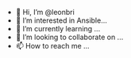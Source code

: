 - 👋 Hi, I’m @leonbri
- 👀 I’m interested in Ansible...
- 🌱 I’m currently learning ...
- 💞️ I’m looking to collaborate on ...
- 📫 How to reach me ...

<!---
leonbri/leonbri is a ✨ special ✨ repository because its `README.md` (this file) appears on your GitHub profile.
You can click the Preview link to take a look at your changes.
--->
